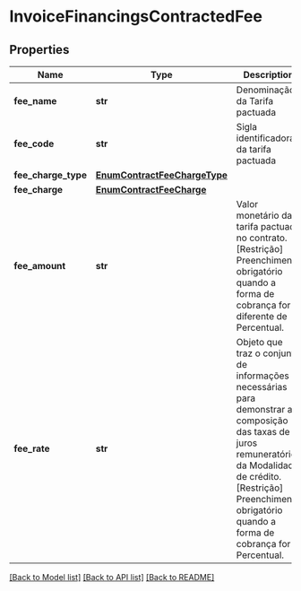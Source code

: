 # InvoiceFinancingsContractedFee

## Properties
Name | Type | Description | Notes
------------ | ------------- | ------------- | -------------
**fee_name** | **str** | Denominação da Tarifa pactuada  | 
**fee_code** | **str** | Sigla identificadora da tarifa pactuada  | 
**fee_charge_type** | [**EnumContractFeeChargeType**](EnumContractFeeChargeType.md) |  | 
**fee_charge** | [**EnumContractFeeCharge**](EnumContractFeeCharge.md) |  | 
**fee_amount** | **str** | Valor monetário da tarifa pactuada no contrato.   [Restrição] Preenchimento obrigatório quando a forma de cobrança for diferente de Percentual.  | [optional] 
**fee_rate** | **str** | Objeto que traz o conjunto de informações necessárias para demonstrar a composição das taxas de juros remuneratórios da Modalidade de crédito.  [Restrição] Preenchimento obrigatório quando a forma de cobrança for Percentual.  | [optional] 

[[Back to Model list]](../README.md#documentation-for-models) [[Back to API list]](../README.md#documentation-for-api-endpoints) [[Back to README]](../README.md)

